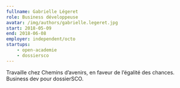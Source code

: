 ```yaml
---
fullname: Gabrielle Légeret
role: Business développeuse
avatar: /img/authors/gabrielle.legeret.jpg
start: 2018-05-09
end: 2018-06-08
employer: independent/octo
startups:
    - open-academie
    - dossiersco
---
```


Travaille chez Chemins d’avenirs, en faveur de l’égalité des chances. Business dev pour dossierSCO.
